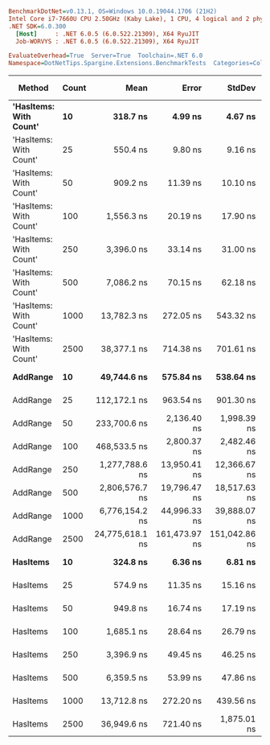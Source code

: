 ``` ini

BenchmarkDotNet=v0.13.1, OS=Windows 10.0.19044.1706 (21H2)
Intel Core i7-7660U CPU 2.50GHz (Kaby Lake), 1 CPU, 4 logical and 2 physical cores
.NET SDK=6.0.300
  [Host]     : .NET 6.0.5 (6.0.522.21309), X64 RyuJIT
  Job-WORVYS : .NET 6.0.5 (6.0.522.21309), X64 RyuJIT

EvaluateOverhead=True  Server=True  Toolchain=.NET 6.0  
Namespace=DotNetTips.Spargine.Extensions.BenchmarkTests  Categories=Collections  

```
|                 Method | Count |            Mean |         Error |        StdDev |       StdErr |             Min |              Q1 |          Median |              Q3 |             Max |         Op/s | CI99.9% Margin | Iterations | Kurtosis | MValue | Skewness | Rank | LogicalGroup | Baseline | Code Size |    Gen 0 |   Gen 1 |   Gen 2 |   Allocated |
|----------------------- |------ |----------------:|--------------:|--------------:|-------------:|----------------:|----------------:|----------------:|----------------:|----------------:|-------------:|---------------:|-----------:|---------:|-------:|---------:|-----:|------------- |--------- |----------:|---------:|--------:|--------:|------------:|
| **&#39;HasItems: With Count&#39;** |    **10** |        **318.7 ns** |       **4.99 ns** |       **4.67 ns** |      **1.21 ns** |        **310.4 ns** |        **315.4 ns** |        **319.1 ns** |        **322.8 ns** |        **325.3 ns** | **3,137,807.80** |       **4.995 ns** |      **15.00** |    **1.692** |  **2.000** |  **-0.2121** |    **1** |            ***** |       **No** |     **337 B** |   **0.0415** |       **-** |       **-** |       **376 B** |
| &#39;HasItems: With Count&#39; |    25 |        550.4 ns |       9.80 ns |       9.16 ns |      2.37 ns |        538.5 ns |        544.1 ns |        551.2 ns |        555.3 ns |        566.6 ns | 1,816,957.88 |       9.796 ns |      15.00 |    1.873 |  2.000 |   0.2837 |    2 |            * |       No |     337 B |   0.0715 |       - |       - |       656 B |
| &#39;HasItems: With Count&#39; |    50 |        909.2 ns |      11.39 ns |      10.10 ns |      2.70 ns |        899.8 ns |        901.5 ns |        905.1 ns |        915.6 ns |        935.3 ns | 1,099,900.66 |      11.394 ns |      14.00 |    3.515 |  2.000 |   1.1637 |    4 |            * |       No |     337 B |   0.1307 |       - |       - |     1,192 B |
| &#39;HasItems: With Count&#39; |   100 |      1,556.3 ns |      20.19 ns |      17.90 ns |      4.78 ns |      1,527.5 ns |      1,546.6 ns |      1,553.3 ns |      1,566.9 ns |      1,598.2 ns |   642,556.58 |      20.193 ns |      14.00 |    2.867 |  2.000 |   0.6170 |    6 |            * |       No |     337 B |   0.2460 |       - |       - |     2,240 B |
| &#39;HasItems: With Count&#39; |   250 |      3,396.0 ns |      33.14 ns |      31.00 ns |      8.01 ns |      3,333.3 ns |      3,381.3 ns |      3,394.4 ns |      3,415.1 ns |      3,449.8 ns |   294,462.06 |      33.145 ns |      15.00 |    2.454 |  2.000 |  -0.1269 |    8 |            * |       No |     337 B |   0.4692 |       - |       - |     4,312 B |
| &#39;HasItems: With Count&#39; |   500 |      7,086.2 ns |      70.15 ns |      62.18 ns |     16.62 ns |      6,981.3 ns |      7,053.4 ns |      7,087.4 ns |      7,120.8 ns |      7,201.1 ns |   141,120.23 |      70.145 ns |      14.00 |    2.078 |  2.000 |   0.1017 |   10 |            * |       No |     337 B |   0.9079 |  0.0076 |       - |     8,432 B |
| &#39;HasItems: With Count&#39; |  1000 |     13,782.3 ns |     272.05 ns |     543.32 ns |     77.62 ns |     12,460.1 ns |     13,810.6 ns |     13,945.2 ns |     14,105.1 ns |     14,376.4 ns |    72,556.85 |     272.054 ns |      49.00 |    3.629 |  2.000 |  -1.4521 |   11 |            * |       No |     337 B |   1.8005 |  0.0153 |       - |    16,648 B |
| &#39;HasItems: With Count&#39; |  2500 |     38,377.1 ns |     714.38 ns |     701.61 ns |    175.40 ns |     37,371.4 ns |     37,929.8 ns |     38,251.9 ns |     39,025.9 ns |     39,499.8 ns |    26,057.21 |     714.378 ns |      16.00 |    1.553 |  2.000 |   0.1621 |   13 |            * |       No |     337 B |   6.8970 |  0.2441 |       - |    65,848 B |
|               **AddRange** |    **10** |     **49,744.6 ns** |     **575.84 ns** |     **538.64 ns** |    **139.08 ns** |     **48,801.9 ns** |     **49,289.0 ns** |     **49,801.4 ns** |     **50,044.1 ns** |     **50,859.5 ns** |    **20,102.70** |     **575.839 ns** |      **15.00** |    **2.260** |  **2.000** |   **0.1974** |   **14** |            ***** |       **No** |   **1,233 B** |   **1.2207** |       **-** |       **-** |    **11,672 B** |
|               AddRange |    25 |    112,172.1 ns |     963.54 ns |     901.30 ns |    232.71 ns |    110,963.7 ns |    111,419.3 ns |    112,228.2 ns |    112,853.9 ns |    113,718.3 ns |     8,914.88 |     963.542 ns |      15.00 |    1.502 |  2.000 |   0.2435 |   15 |            * |       No |   1,233 B |   2.9297 |       - |       - |    26,320 B |
|               AddRange |    50 |    233,700.6 ns |   2,136.40 ns |   1,998.39 ns |    515.98 ns |    230,294.0 ns |    232,328.2 ns |    233,263.9 ns |    235,249.5 ns |    236,861.5 ns |     4,278.98 |   2,136.402 ns |      15.00 |    1.613 |  2.000 |   0.0591 |   16 |            * |       No |   1,233 B |   5.6152 |  0.2441 |       - |    53,416 B |
|               AddRange |   100 |    468,533.5 ns |   2,800.37 ns |   2,482.46 ns |    663.47 ns |    462,887.7 ns |    467,860.5 ns |    468,744.7 ns |    469,684.2 ns |    472,656.9 ns |     2,134.32 |   2,800.374 ns |      14.00 |    2.879 |  2.000 |  -0.4813 |   17 |            * |       No |   1,233 B |  11.7188 |       - |       - |   105,504 B |
|               AddRange |   250 |  1,277,788.6 ns |  13,950.41 ns |  12,366.67 ns |  3,305.13 ns |  1,264,976.0 ns |  1,266,611.3 ns |  1,276,310.0 ns |  1,284,188.6 ns |  1,300,321.3 ns |       782.60 |  13,950.409 ns |      14.00 |    1.888 |  2.000 |   0.5752 |   18 |            * |       No |   1,233 B |  27.3438 | 19.5313 | 13.6719 |   257,957 B |
|               AddRange |   500 |  2,806,576.7 ns |  19,796.47 ns |  18,517.63 ns |  4,781.23 ns |  2,778,743.8 ns |  2,788,791.2 ns |  2,809,293.4 ns |  2,821,395.5 ns |  2,831,618.4 ns |       356.31 |  19,796.471 ns |      15.00 |    1.435 |  2.000 |  -0.0101 |   19 |            * |       No |   1,233 B |  31.2500 | 31.2500 | 23.4375 |   515,807 B |
|               AddRange |  1000 |  6,776,154.2 ns |  44,996.33 ns |  39,888.07 ns | 10,660.54 ns |  6,699,295.3 ns |  6,758,135.2 ns |  6,781,424.6 ns |  6,801,565.0 ns |  6,852,803.9 ns |       147.58 |  44,996.325 ns |      14.00 |    2.366 |  2.000 |  -0.1347 |   20 |            * |       No |   1,233 B |  46.8750 | 39.0625 | 39.0625 | 1,027,505 B |
|               AddRange |  2500 | 24,775,618.1 ns | 161,473.97 ns | 151,042.86 ns | 38,999.10 ns | 24,551,756.2 ns | 24,655,089.1 ns | 24,774,215.6 ns | 24,867,250.0 ns | 25,016,212.5 ns |        40.36 | 161,473.974 ns |      15.00 |    1.656 |  2.000 |  -0.0803 |   21 |            * |       No |   1,233 B | 125.0000 | 93.7500 | 93.7500 | 3,168,179 B |
|               **HasItems** |    **10** |        **324.8 ns** |       **6.36 ns** |       **6.81 ns** |      **1.60 ns** |        **310.6 ns** |        **320.0 ns** |        **326.5 ns** |        **330.2 ns** |        **333.5 ns** | **3,079,166.45** |       **6.360 ns** |      **18.00** |    **2.411** |  **2.000** |  **-0.7607** |    **1** |            ***** |       **No** |     **337 B** |   **0.0405** |       **-** |       **-** |       **376 B** |
|               HasItems |    25 |        574.9 ns |      11.35 ns |      15.16 ns |      3.03 ns |        542.5 ns |        561.7 ns |        581.6 ns |        585.9 ns |        593.3 ns | 1,739,450.53 |      11.353 ns |      25.00 |    2.164 |  2.000 |  -0.7972 |    3 |            * |       No |     337 B |   0.0706 |       - |       - |       656 B |
|               HasItems |    50 |        949.8 ns |      16.74 ns |      17.19 ns |      4.17 ns |        925.5 ns |        940.2 ns |        949.6 ns |        959.6 ns |        990.1 ns | 1,052,869.80 |      16.738 ns |      17.00 |    2.632 |  2.000 |   0.5222 |    5 |            * |       No |     337 B |   0.1297 |       - |       - |     1,192 B |
|               HasItems |   100 |      1,685.1 ns |      28.64 ns |      26.79 ns |      6.92 ns |      1,633.3 ns |      1,674.7 ns |      1,683.0 ns |      1,707.5 ns |      1,729.1 ns |   593,424.43 |      28.636 ns |      15.00 |    2.137 |  2.000 |  -0.2725 |    7 |            * |       No |     337 B |   0.2460 |       - |       - |     2,240 B |
|               HasItems |   250 |      3,396.9 ns |      49.45 ns |      46.25 ns |     11.94 ns |      3,331.8 ns |      3,362.2 ns |      3,383.6 ns |      3,418.6 ns |      3,489.8 ns |   294,386.67 |      49.445 ns |      15.00 |    2.341 |  2.000 |   0.7107 |    8 |            * |       No |     337 B |   0.4807 |       - |       - |     4,312 B |
|               HasItems |   500 |      6,359.5 ns |      53.99 ns |      47.86 ns |     12.79 ns |      6,270.0 ns |      6,326.6 ns |      6,356.7 ns |      6,392.5 ns |      6,444.1 ns |   157,246.24 |      53.993 ns |      14.00 |    1.970 |  2.000 |  -0.0065 |    9 |            * |       No |     337 B |   0.9308 |       - |       - |     8,432 B |
|               HasItems |  1000 |     13,712.8 ns |     272.20 ns |     439.56 ns |     75.38 ns |     12,408.1 ns |     13,702.3 ns |     13,827.9 ns |     13,944.5 ns |     14,232.3 ns |    72,924.78 |     272.202 ns |      34.00 |    5.159 |  2.000 |  -1.7543 |   11 |            * |       No |     337 B |   1.8005 |  0.0153 |       - |    16,648 B |
|               HasItems |  2500 |     36,949.6 ns |     721.40 ns |   1,875.01 ns |    210.95 ns |     32,523.6 ns |     36,135.9 ns |     37,345.0 ns |     38,014.2 ns |     40,182.2 ns |    27,063.87 |     721.398 ns |      79.00 |    2.646 |  2.511 |  -0.7019 |   12 |            * |       No |     337 B |   6.8970 |  0.2441 |       - |    65,848 B |
